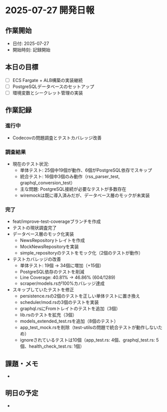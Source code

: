 # 2025-07-27 開発日報

## 作業開始
- 日付: 2025-07-27
- 開始時刻: 記録開始

## 本日の目標
- [ ] ECS Fargate + ALB構築の実装継続
- [ ] PostgreSQLデータベースのセットアップ
- [ ] 環境変数とシークレット管理の実装

## 作業記録

### 進行中
- Codecovの問題調査とテストカバレッジ改善

### 調査結果
- 現在のテスト状況:
  - 単体テスト: 25個中19個が動作、6個がPostgreSQL依存でスキップ
  - 統合テスト: 16個中3個のみ動作（rss_parser_test, graphql_conversion_test）
  - 主な問題: PostgreSQL接続が必要なテストが多数存在
  - wiremockは既に導入済みだが、データベース層のモックが未実装

### 完了
- feat/improve-test-coverageブランチを作成
- テストの現状調査完了
- データベース層のモック化実装
  - NewsRepositoryトレイトを作成
  - MockNewsRepositoryを実装
  - simple_repositoryのテストをモック化（2個のテストが動作）
- テストカバレッジの改善
  - 単体テスト: 19個 → 34個に増加（+15個）
  - PostgreSQL依存のテストを削減
  - Line Coverage: 40.81% → 46.86% (604/1289)
  - scraper/models.rsが100%カバレッジ達成
- スキップしていたテストを修正
  - persistence.rsの2個のテストを正しい単体テストに置き換え
  - scheduler/mod.rsの3個のテストを実装
  - graphql.rsにFromトレイトのテストを追加（3個）
  - lib.rsのテストを拡充（3個） 
  - models_extended_test.rsを追加（8個のテスト）
  - app_test_mock.rsを削除（test-utilsの問題で統合テストが動作しないため）
  - ignoreされているテストは10個（app_test.rs: 4個、graphql_test.rs: 5個、health_check_test.rs: 1個）

## 課題・メモ
- 

## 明日の予定
- 